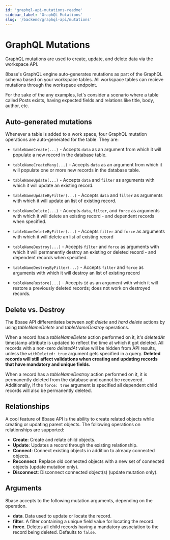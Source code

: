 ```yaml
---
id: 'graphql-api-mutations-readme'
sidebar_label: 'GraphQL Mutations'
slug: '/backend/graphql-api/mutations'
---
```

# GraphQL Mutations

GraphQL mutations are used to create, update, and delete data via the workspace API.

8base's GraphQL engine auto-generates mutations as part of the GraphQL schema based on your workspace tables. All workspace tables can recieve mutations through the workspace endpoint.

For the sake of the any examples, let's consider a scenario where a table called Posts exists, having expected fields and relations like title, body, author, etc.

## Auto-generated mutations

Whenever a table is added to a work space, four GraphQL mutation operations are auto-generated for the table. They are:

- `tableNameCreate(...)` - Accepts `data` as an argument from which it will populate a new record in the database table.

- `tableNameCreateMany(...)` - Accepts `data` as an argument from which it will populate one or more new records in the database table.

- `tableNameUpdate(...)` - Accepts `data` and `filter` as arguments with which it will update an existing record.

- `tableNameUpdateByFilter(...)` - Accepts `data` and `filter` as arguments with which it will update an list of existing record.

- `tableNameDelete(...)` - Accepts `data`, `filter`, and `force` as arguments with which it will delete an existing record - and dependent records when specified.

- `tableNameDeleteByFilter(...)` - Accepts `filter` and `force` as arguments with which it will delete an list of existing record

- `tableNameDestroy(...)` - Accepts `filter` and `force` as arguments with which it will permanently
  destroy an existing or deleted record - and dependent records when specified.

- `tableNameDestroyByFilter(...)` - Accepts `filter` and `force` as arguments with which it will destroy an list of existing record

- `tableNameRestore(...)` - Accepts `id` as an argument with which it will restore a previously deleted records; does not work on destroyed records.

## Delete vs. Destroy

The 8base API differentiates between _soft delete_ and _hard delete_ actions by using _tableNameDelete_ and _tableNameDestroy_ operations.

When a record has a _tableNameDelete_ action performed on it, it's _deletedAt_ timestamp attribute is updated to reflect the time at which it got deleted. All records with a non-zero _deletedAt_ value will be hidden from API results, unless the `withDeleted: true` argument gets specified in a query. **Deleted records will still affect validations when creating and updating records that have mandatory and unique fields.**

When a record has a _tableNameDestroy_ action performed on it, it is permanently deleted from the database and cannot be recovered. Additionally, if the `force: true` argument is specified all dependent child records will also be permanently deleted.

## Relationships

A cool feature of 8base API is the ability to create related objects while creating or updating parent objects. The following operations on relationships are supported:

- **Create**: Create and relate child objects.
- **Update**: Updates a record through the existing relationship.
- **Connect**: Connect existing objects in addition to already connected objects.
- **Reconnect**: Replace old connected objects with a new set of connected objects (update mutation only).
- **Disconnect**: Disconnect connected object(s) (update mutation only).

## Arguments

8base accepts to the following mutation arguments, depending on the operation.

- **data**. Data used to update or locate the record.
- **filter**. A filter containing a unique field value for locating the record.
- **force**. Deletes all child records having a mandatory association to the record being deleted. Defaults to `false`.
